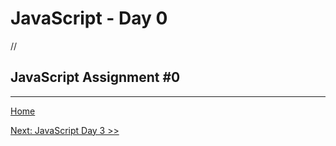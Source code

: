 # JavaScript - Day 0

//

## JavaScript Assignment #0

---

[Home](../README.md)

[Next: JavaScript Day 3 >>](03-js-day-03.md)